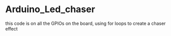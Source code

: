 # Arduino_Led_chaser
this code is on all the GPIOs on the board, using for loops to create a chaser effect
